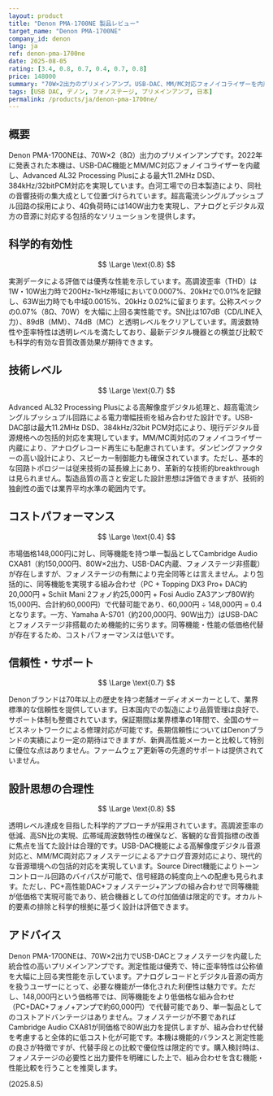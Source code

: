 ```yaml
---
layout: product
title: "Denon PMA-1700NE 製品レビュー"
target_name: "Denon PMA-1700NE"
company_id: denon
lang: ja
ref: denon-pma-1700ne
date: 2025-08-05
rating: [3.4, 0.8, 0.7, 0.4, 0.7, 0.8]
price: 148000
summary: "70W×2出力のプリメインアンプ。USB-DAC、MM/MC対応フォノイコライザーを内蔵し、Advanced AL32 Processing Plusによる高解像度音源対応を特徴とする。測定性能は優秀だが、同等機能をより低価格な組み合わせで代替可能でコストパフォーマンスは低い。"
tags: [USB DAC, デノン, フォノステージ, プリメインアンプ, 日本]
permalink: /products/ja/denon-pma-1700ne/
---
```

## 概要

Denon PMA-1700NEは、70W×2（8Ω）出力のプリメインアンプです。2022年に発表された本機は、USB-DAC機能とMM/MC対応フォノイコライザーを内蔵し、Advanced AL32 Processing Plusによる最大11.2MHz DSD、384kHz/32bitPCM対応を実現しています。白河工場での日本製造により、同社の音響技術の集大成として位置づけられています。超高電流シングルプッシュプル回路の採用により、4Ω負荷時には140W出力を実現し、アナログとデジタル双方の音源に対応する包括的なソリューションを提供します。

## 科学的有効性

$$ \Large \text{0.8} $$

実測データによる評価では優秀な性能を示しています。高調波歪率（THD）は1W・10W出力時で200Hz-1kHz帯域において0.0007%、20kHzで0.01%を記録し、63W出力時でも中域0.0015%、20kHz 0.02%に留まります。公称スペックの0.07%（8Ω、70W）を大幅に上回る実性能です。SN比は107dB（CD/LINE入力）、89dB（MM）、74dB（MC）と透明レベルをクリアしています。周波数特性や歪率特性は透明レベルを満たしており、最新デジタル機器との横並び比較でも科学的有効な音質改善効果が期待できます。

## 技術レベル

$$ \Large \text{0.7} $$

Advanced AL32 Processing Plusによる高解像度デジタル処理と、超高電流シングルプッシュプル回路による電力増幅技術を組み合わせた設計です。USB-DAC部は最大11.2MHz DSD、384kHz/32bit PCM対応により、現行デジタル音源規格への包括的対応を実現しています。MM/MC両対応のフォノイコライザー内蔵により、アナログレコード再生にも配慮されています。ダンピングファクターの高い設計により、スピーカー制御能力も確保されています。ただし、基本的な回路トポロジーは従来技術の延長線上にあり、革新的な技術的breakthrough は見られません。製造品質の高さと安定した設計思想は評価できますが、技術的独創性の面では業界平均水準の範囲内です。

## コストパフォーマンス

$$ \Large \text{0.4} $$

市場価格148,000円に対し、同等機能を持つ単一製品としてCambridge Audio CXA81（約150,000円、80W×2出力、USB-DAC内蔵、フォノステージ非搭載）が存在しますが、フォノステージの有無により完全同等とは言えません。より包括的に、同等機能を実現する組み合わせ（PC + Topping DX3 Pro+ DAC約20,000円 + Schiit Mani 2フォノ約25,000円 + Fosi Audio ZA3アンプ80W約15,000円、合計約60,000円）で代替可能であり、60,000円 ÷ 148,000円 = 0.4となります。一方、Yamaha A-S701（約200,000円、90W出力）はUSB-DACとフォノステージ非搭載のため機能的に劣ります。同等機能・性能の低価格代替が存在するため、コストパフォーマンスは低いです。

## 信頼性・サポート

$$ \Large \text{0.7} $$

Denonブランドは70年以上の歴史を持つ老舗オーディオメーカーとして、業界標準的な信頼性を提供しています。日本国内での製造により品質管理は良好で、サポート体制も整備されています。保証期間は業界標準の1年間で、全国のサービスネットワークによる修理対応が可能です。長期信頼性についてはDenonブランドの実績により一定の期待はできますが、新興高性能メーカーと比較して特別に優位な点はありません。ファームウェア更新等の先進的サポートは提供されていません。

## 設計思想の合理性

$$ \Large \text{0.8} $$

透明レベル達成を目指した科学的アプローチが採用されています。高調波歪率の低減、高SN比の実現、広帯域周波数特性の確保など、客観的な音質指標の改善に焦点を当てた設計は合理的です。USB-DAC機能による高解像度デジタル音源対応と、MM/MC両対応フォノステージによるアナログ音源対応により、現代的な音源環境への包括的対応を実現しています。Source Direct機能によりトーンコントロール回路のバイパスが可能で、信号経路の純度向上への配慮も見られます。ただし、PC+高性能DAC+フォノステージ+アンプの組み合わせで同等機能が低価格で実現可能であり、統合機器としての付加価値は限定的です。オカルト的要素の排除と科学的根拠に基づく設計は評価できます。

## アドバイス

Denon PMA-1700NEは、70W×2出力でUSB-DACとフォノステージを内蔵した統合性の高いプリメインアンプです。測定性能は優秀で、特に歪率特性は公称値を大幅に上回る実性能を示しています。アナログレコードとデジタル音源の両方を扱うユーザーにとって、必要な機能が一体化された利便性は魅力です。ただし、148,000円という価格帯では、同等機能をより低価格な組み合わせ（PC+DAC+フォノ+アンプで約60,000円）で代替可能であり、単一製品としてのコストアドバンテージはありません。フォノステージが不要であればCambridge Audio CXA81が同価格で80W出力を提供しますが、組み合わせ代替を考慮すると全体的に低コスト化が可能です。本機は機能的バランスと測定性能の良さが特徴ですが、代替手段との比較で優位性は限定的です。購入検討時は、フォノステージの必要性と出力要件を明確にした上で、組み合わせを含む機能・性能比較を行うことを推奨します。

(2025.8.5)
